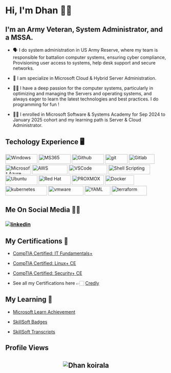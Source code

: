 # Hi, I'm Dhan 👋🏻

## **I'm an Army Veteran, System Administrator, and a MSSA.**
- 🗣 I do system administration in US Army Reserve, where my team is responsible for battalion computer systems, ensuring cyber compliance, Provisioning user access to systems, help desk support and secure networks.
  
- 🚀 I am specialize in Microsoft Cloud & Hybrid Server Administration.
  
- 🤝🏻 I have a deep passion for the computer systems, particularly in optimizing and managing the Servers and operating systems, and always eager to learn the latest technologies and best practices. I do programming for fun !

- ✍🏼 I enrolled in Microsoft Software & Systems Academy for Sep 2024 to January 2025 cohort and my learning path is Server & Cloud Administrator.


<h2>Techology Experience 🖥️</h2>

<p>
  

   <img alt="Windows" src="https://img.shields.io/badge/Microsoft-666666?style=for-the-badge&logo=microsoft&logoColor=white" width="100" height="30" />
      <img alt="MS365" src="https://img.shields.io/badge/Microsoft365-666666?style=for-the-badge&logo=Microsoft365&logoColor=white" width="100" height="30" />
    <img alt="Github" src="https://img.shields.io/badge/GitHub-%23121011.svg?style=flat-square&logo=Github&logoColor=white" width="100" height="30"/>
  <img alt="git" src="https://img.shields.io/badge/-Git-F05032?style=flat-square&logo=git&logoColor=white" width="70" height="30" />
  <img alt="Gitlab" src="https://img.shields.io/badge/GitLab-%23323330.svg?style=flat-square&logo=Gitlab&logoColor=%23F7DF1E" width="80" height="30"/>
  <img alt="Microsoft Azure" src="https://img.shields.io/badge/AZURE-%23FF9900.svg?style=flat-square&logo=Azure&logoColor=blue" width="80" height="30"/>
  <img alt="AWS" src="https://img.shields.io/badge/AWS-%569A31.svg?style=flat-square&logo=amazon&logoColor=white" width="110" height="30"/>
  <img alt="VSCode" src="https://img.shields.io/badge/Visual_Studio-5C2D91?style=for-the-badge&logo=visual%20studio%20code&logoColor=white" width="120" height="30"/>
  <img alt="Shell Scripting" src="https://img.shields.io/badge/Shell_script-%23121011.svg?style=flat-square&logo=gnu-bash&logoColor=white" width="130" height="30"/>
  <img alt="Ubuntu" src="https://img.shields.io/badge/Ubuntu-E95420?style=flat-square&logo=ubuntu&logoColor=white" width="100" height="30"/>
  <img alt="Red Hat" src="https://img.shields.io/badge/RedHat-E95420?style=flat-square&logo=redhat&logoColor=white" width="100" height="30"/>
  <img alt="PROXMOX" src="https://img.shields.io/badge/ProxMox-E95420?style=flat-square&logo=Proxmox&logoColor=white" width="100" height="30"/>
  <img alt="Docker" src="https://img.shields.io/badge/-Docker-46a2f1?style=flat-square&logo=docker&logoColor=white" width="90" height="30"/>
  <img alt="kubernetes"src="https://img.shields.io/badge/Kubernetes-326ce5.svg?&style=flat-square&logo=Kubernetes&logoColor=white" width="130" height="30"/>
  <img alt="vmware"src="https://img.shields.io/badge/VMware-607078?style=for-the-badge&logo=VMware&logoColor=white" width="110" height="30"/> 
  <img alt="YAML" src="https://img.shields.io/badge/-Yaml-F05032?style=flat-square&logo=Yaml&logoColor=white" width="80" height="30" />
  
  <img alt="terraform" src="https://img.shields.io/badge/Terraform-7B42BC?style=for-the-badge&logo=Terraform&logoColor=white" width="110" height="30" />
</p>

## **Me On Social Media** 🤝🏻

<h3 align="left">
<a href="https://www.linkedin.com/in/dpk1/"><img src="https://img.icons8.com/color/96/000000/linkedin.png" alt="linkedin"/></a>




##  **My Certifications 🏅**

- [CompTIA Certified: IT Fundamentals+](https://www.credly.com/badges/37656f4f-5651-43dd-99b7-22dd918e6d34)

- [CompTIA Certified: Linux+ CE](https://www.credly.com/earner/earned/badge/82c982d8-84b4-4889-9e57-7ffd9ba7cd42)

- [CompTIA Certified: Security+ CE](https://www.credly.com/earner/earned/badge/bb6e8668-9b48-491c-9993-80c71cae7d43)

- See all my Certifications here 👉🏻 [Credly](https://www.credly.com/users/dhan-prasad-koirala)


##  **My Learning 🏅**

- [Microsoft Learn Achievement](https://learn.microsoft.com/en-us/users/dhanprasadkoirala-0496/achievements)

- [SkillSoft Badges](https://skillsoft.digitalbadges.skillsoft.com/profile/dhanprasadkoirala651590/wallet#gs.f4g326)

- [SkillSoft Transcripts](https://skillsoft.digitalbadges.skillsoft.com/profile/dhanprasadkoirala651590/transcript#gs.f4eevy)



## Profile Views

<h2 align="center"> <img src="https://komarev.com/ghpvc/?username=dpkrepo" alt="Dhan koirala" /> <h2>
